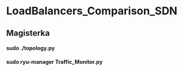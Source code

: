 # LoadBalancers_Comparison_SDN
## Magisterka
#### sudo ./topology.py
#### sudo ryu-manager Traffic_Monitor.py
